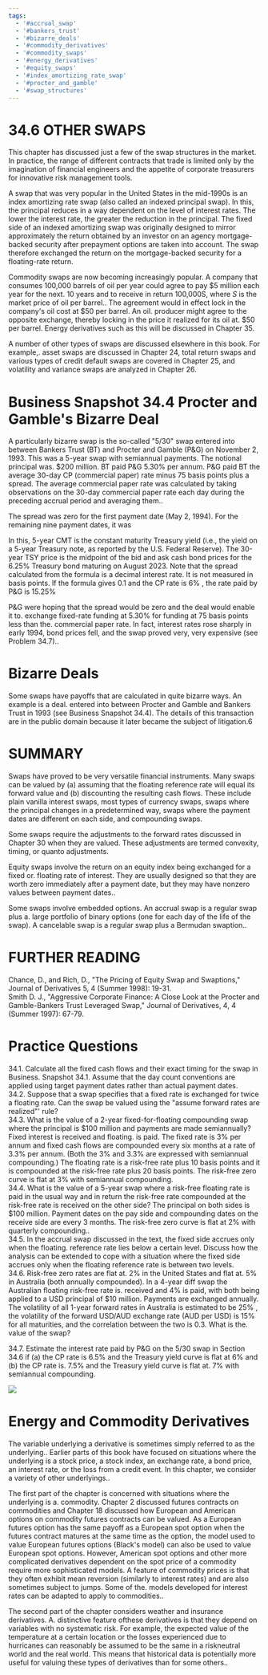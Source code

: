 ```yaml
---
tags:
  - '#accrual_swap'
  - '#bankers_trust'
  - '#bizarre_deals'
  - '#commodity_derivatives'
  - '#commodity_swaps'
  - '#energy_derivatives'
  - '#equity_swaps'
  - '#index_amortizing_rate_swap'
  - '#procter_and_gamble'
  - '#swap_structures'
---
```

# 34.6 OTHER SWAPS  

This chapter has discussed just a few of the swap structures in the market. In practice, the range of different contracts that trade is limited only by the imagination of financial engineers and the appetite of corporate treasurers for innovative risk management tools.  

A swap that was very popular in the United States in the mid-1990s is an index amortizing rate swap (also called an indexed principal swap). In this, the principal reduces in a way dependent on the level of interest rates. The lower the interest rate, the greater the reduction in the principal. The fixed side of an indexed amortizing swap was originally designed to mirror approximately the return obtained by an investor on an agency mortgage-backed security after prepayment options are taken into account. The swap therefore exchanged the return on the mortgage-backed security for a floating-rate return.  

Commodity swaps are now becoming increasingly popular. A company that consumes 100,000 barrels of oil per year could agree to pay $\$5$ million each year for the next. 10 years and to receive in return 100,000S, where $S$ is the market price of oil per barrel.. The agreement would in effect lock in the company's oil cost at $\$50$ per barrel. An oil. producer might agree to the opposite exchange, thereby locking in the price it realized for its oil at. $\$50$ per barrel. Energy derivatives such as this will be discussed in Chapter 35.  

A number of other types of swaps are discussed elsewhere in this book. For example,. asset swaps are discussed in Chapter 24, total return swaps and various types of credit default swaps are covered in Chapter 25, and volatility and variance swaps are analyzed in Chapter 26.  

# Business Snapshot 34.4 Procter and Gamble's Bizarre Deal  

A particularly bizarre swap is the so-called "5/30" swap entered into between Bankers Trust (BT) and Procter and Gamble (P&G) on November 2, 1993. This was a 5-year swap with semiannual payments. The notional principal was. $\$200$ million. BT paid P&G $5.30\%$ per annum. P&G paid BT the average 30-day CP (commercial paper) rate minus 75 basis points plus a spread. The average commercial paper rate was calculated by taking observations on the 30-day commercial paper rate each day during the preceding accrual period and averaging them..  

The spread was zero for the first payment date (May 2, 1994). For the remaining nine payment dates, it was  

In this, 5-year CMT is the constant maturity Treasury yield (i.e., the yield on a 5-year Treasury note, as reported by the U.S. Federal Reserve). The 30-year TSY price is the midpoint of the bid and ask cash bond prices for the $6.25\%$ Treasury bond maturing on August 2023. Note that the spread calculated from the formula is a decimal interest rate. It is not measured in basis points. If the formula gives 0.1 and the CP rate is $6\%$ , the rate paid by P&G is $15.25\%$  

P&G were hoping that the spread would be zero and the deal would enable it to. exchange fixed-rate funding at $5.30\%$ for funding at 75 basis points less than the. commercial paper rate. In fact, interest rates rose sharply in early 1994, bond prices fell, and the swap proved very, very expensive (see Problem 34.7)..  

# Bizarre Deals  

Some swaps have payoffs that are calculated in quite bizarre ways. An example is a deal. entered into between Procter and Gamble and Bankers Trust in 1993 (see Business Snapshot 34.4). The details of this transaction are in the public domain because it later became the subject of litigation.6  

# SUMMARY  

Swaps have proved to be very versatile financial instruments. Many swaps can be valued by (a) assuming that the floating reference rate will equal its forward value and (b) discounting the resulting cash flows. These include plain vanilla interest swaps, most types of currency swaps, swaps where the principal changes in a predetermined way, swaps where the payment dates are different on each side, and compounding swaps.  

Some swaps require the adjustments to the forward rates discussed in Chapter 30 when they are valued. These adjustments are termed convexity, timing, or quanto adjustments.  

Equity swaps involve the return on an equity index being exchanged for a fixed or. floating rate of interest. They are usually designed so that they are worth zero immediately after a payment date, but they may have nonzero values between payment dates..  

Some swaps involve embedded options. An accrual swap is a regular swap plus a. large portfolio of binary options (one for each day of the life of the swap). A cancelable swap is a regular swap plus a Bermudan swaption..  

# FURTHER READING  

Chance, D., and Rich, D., "The Pricing of Equity Swap and Swaptions," Journal of Derivatives 5, 4 (Summer 1998): 19-31.   
Smith D. J., "Aggressive Corporate Finance: A Close Look at the Procter and Gamble-Bankers Trust Leveraged Swap," Journal of Derivatives, 4, 4 (Summer 1997): 67-79.  

# Practice Questions  

34.1. Calculate all the fixed cash flows and their exact timing for the swap in Business. Snapshot 34.1. Assume that the day count conventions are applied using target payment dates rather than actual payment dates.   
34.2. Suppose that a swap specifies that a fixed rate is exchanged for twice a floating rate. Can the swap be valued using the "assume forward rates are realized"' rule?   
34.3. What is the value of a 2-year fixed-for-floating compounding swap where the principal is $\$100$ million and payments are made semiannually? Fixed interest is received and floating. is paid. The fixed rate is $3\%$ per annum and fixed cash flows are compounded every six months at a rate of $3.3\%$ per annum. (Both the $3\%$ and $3.3\%$ are expressed with semiannual compounding.) The floating rate is a risk-free rate plus 10 basis points and it is compounded at the risk-free rate plus 20 basis points. The risk-free zero curve is flat at $3\%$ with semiannual compounding.   
34.4. What is the value of a 5-year swap where a risk-free floating rate is paid in the usual way and in return the risk-free rate compounded at the risk-free rate is received on the other side? The principal on both sides is $\$100$ million. Payment dates on the pay side and compounding dates on the receive side are every 3 months. The risk-free zero curve is flat at $2\%$ with quarterly compounding..   
34.5. In the accrual swap discussed in the text, the fixed side accrues only when the floating. reference rate lies below a certain level. Discuss how the analysis can be extended to cope with a situation where the fixed side accrues only when the floating reference rate is between two levels.   
34.6. Risk-free zero rates are flat at. $2\%$ in the United States and flat at. $5\%$ in Australia (both annually compounded). In a 4-year diff swap the Australian floating risk-free rate is. received and $4\%$ is paid, with both being applied to a USD principal of $\$10$ million. Payments are exchanged annually. The volatility of all 1-year forward rates in Australia is estimated to be $25\%$ , the volatility of the forward USD/AUD exchange rate (AUD per USD) is $15\%$ for all maturities, and the correlation between the two is 0.3. What is the. value of the swap?  

34.7. Estimate the interest rate paid by P&G on the $5/30$ swap in Section 34.6 if (a) the CP rate is $6.5\%$ and the Treasury yield curve is flat at $6\%$ and (b) the CP rate is. $7.5\%$ and the Treasury yield curve is flat at. $7\%$ with semiannual compounding.  

![](49b099c7db3008c6e83a0fec9d81d5ab2d8440ea947047304af50bd88811f664.jpg)  

# Energy and Commodity Derivatives  

The variable underlying a derivative is sometimes simply referred to as the underlying.. Earlier parts of this book have focused on situations where the underlying is a stock price, a stock index, an exchange rate, a bond price, an interest rate, or the loss from a credit event. In this chapter, we consider a variety of other underlyings..  

The first part of the chapter is concerned with situations where the underlying is a. commodity. Chapter 2 discussed futures contracts on commodities and Chapter 18 discussed how European and American options on commodity futures contracts can be valued. As a European futures option has the same payoff as a European spot option when the futures contract matures at the same time as the option, the model used to value European futures options (Black's model) can also be used to value European spot options. However, American spot options and other more complicated derivatives dependent on the spot price of a commodity require more sophisticated models. A feature of commodity prices is that they often exhibit mean reversion (similarly to interest rates) and are also sometimes subject to jumps. Some of the. models developed for interest rates can be adapted to apply to commodities..  

The second part of the chapter considers weather and insurance derivatives. A. distinctive feature ofthese derivatives is that they depend on variables with no systematic risk. For example, the expected value of the temperature at a certain location or the losses experienced due to hurricanes can reasonably be assumed to be the same in a riskneutral world and the real world. This means that historical data is potentially more useful for valuing these types of derivatives than for some others..  

